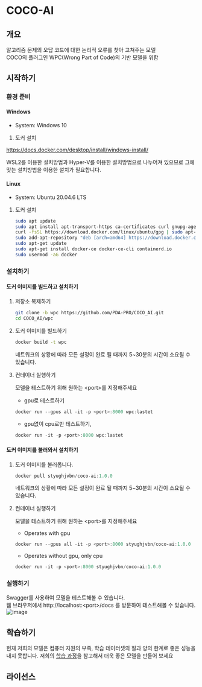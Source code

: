 # COCO-AI

## 개요

알고리즘 문제의 오답 코드에 대한 논리적 오류를 찾아 고쳐주는 모델  
COCO의 플러그인 WPC(Wrong Part of Code)의 기반 모델을 위함

## 시작하기

### 환경 준비

#### Windows

- System: Windows 10

1. 도커 설치

https://docs.docker.com/desktop/install/windows-install/

WSL2를 이용한 설치방법과 Hyper-V를 이용한 설치방법으로 나누어져 있으므로 그에 맞는 설치방법을 이용한 설치가 필요합니다.

#### Linux

- System: Ubuntu 20.04.6 LTS

1. 도커 설치

   ```bash
   sudo apt update
   sudo apt install apt-transport-https ca-certificates curl gnupg-agent software-properties-common
   curl -fsSL https://download.docker.com/linux/ubuntu/gpg | sudo apt-key add -
   sudo add-apt-repository "deb [arch=amd64] https://download.docker.com/linux/ubuntu $(lsb_release -cs) stable"
   sudo apt-get update
   sudo apt-get install docker-ce docker-ce-cli containerd.io
   sudo usermod -aG docker
   ```

### 설치하기

#### 도커 이미지를 빌드하고 설치하기

1. 저장소 복제하기

   ```bash
   git clone -b wpc https://github.com/PDA-PRO/COCO_AI.git
   cd COCO_AI/wpc
   ```

2. 도커 이미지를 빌드하기

   ```bash
   docker build -t wpc
   ```

   네트워크의 상황에 따라 모든 설정이 완료 될 때까지 5~30분의 시간이 소요될 수 있습니다.

3. 컨테이너 실행하기

   모델을 테스트하기 위해 원하는 \<port\>를 지정해주세요

   - gpu로 테스트하기

   ```powershell
   docker run --gpus all -it -p <port>:8000 wpc:lastet
   ```

   - gpu없이 cpu로만 테스트하기,

   ```powershell
   docker run -it -p <port>:8000 wpc:lastet
   ```

#### 도커 이미지를 불러와서 설치하기

1. 도커 이미지를 불러옵니다.

   ```powershell
   docker pull styughjvbn/coco-ai:1.0.0
   ```

   네트워크의 상황에 따라 모든 설정이 완료 될 때까지 5~30분의 시간이 소요될 수 있습니다.

2. 컨테이너 실행하기

   모델을 테스트하기 위해 원하는 \<port\>를 지정해주세요

   - Operates with gpu

   ```powershell
   docker run --gpus all -it -p <port>:8000 styughjvbn/coco-ai:1.0.0
   ```

   - Operates without gpu, only cpu

   ```powershell
   docker run -it -p <port>:8000 styughjvbn/coco-ai:1.0.0
   ```

### 실행하기

Swagger를 사용하여 모델을 테스트해볼 수 있습니다.  
웹 브라우저에서 http://localhost:<port\>/docs 를 방문하여 테스트해볼 수 있습니다.
![image](https://github.com/PDA-PRO/COCO_Front_End/assets/80380576/ecc2cdc0-63de-4bc3-b0c5-b4c22a39e3e8)

## 학습하기

현재 저희의 모델은 컴퓨터 자원의 부족, 학습 데이터셋의 질과 양의 한계로 좋은 성능을 내지 못합니다. 저희의 [학습 과정](https://github.com/PDA-PRO/COCO_AI/tree/main/wpc-finetuning#readme)을 참고해서 더욱 좋은 모델을 만들어 보세요

## 라이선스
